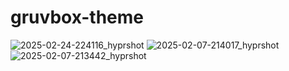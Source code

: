 # gruvbox-theme
![2025-02-24-224116_hyprshot](https://github.com/user-attachments/assets/b570ec1e-f40b-434b-a114-81f8ce9c9b78)
![2025-02-07-214017_hyprshot](https://github.com/user-attachments/assets/11a4b0d5-3076-4d3a-9608-71dc1a02b0a5)
![2025-02-07-213442_hyprshot](https://github.com/user-attachments/assets/f34d0ee8-26d0-4576-a05c-52f535f93b25)
